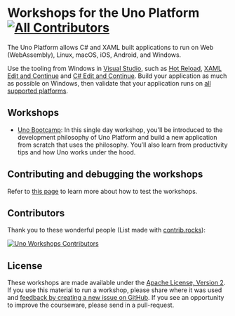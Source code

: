 # Workshops for the Uno Platform [![All Contributors](https://img.shields.io/badge/all_contributors-24-orange.svg?style=flat-square)](#contributors)

The Uno Platform allows C# and XAML built applications to run on Web (WebAssembly), Linux, macOS, iOS, Android, and Windows.

Use the  tooling from Windows in [Visual Studio](https://www.visualstudio.com/), such as [Hot Reload](https://platform.uno/docs/articles/features/working-with-xaml-hot-reload.html#:~:text=The%20Uno%20Platform%20Hot%20Reload,the%20inner%20developer%20loop%20faster), [XAML Edit and Continue](https://blogs.msdn.microsoft.com/visualstudio/2016/04/06/ui-development-made-easier-with-xaml-edit-continue/) and [C# Edit and Continue](https://docs.microsoft.com/en-us/visualstudio/debugger/how-to-use-edit-and-continue-csharp). Build your application as much as possible on Windows, then validate that your application runs on [all supported platforms](https://platform.uno/docs/articles/getting-started/requirements.html). 

## Workshops

- [Uno Bootcamp](uno-bootcamp): In this single day workshop, you'll be introduced to the development philosophy of Uno Platform and build a new application from scratch that uses the philosophy. You’ll also learn from productivity tips and how Uno works under the hood.

## Contributing and debugging the workshops

Refer to [this page](test-docs.md) to learn more about how to test the workshops.

## Contributors
Thank you to these wonderful people (List made with [contrib.rocks](https://contrib.rocks)):

[![Uno Workshops Contributors](https://contrib.rocks/image?repo=unoplatform/workshops)](https://github.com/unoplatform/workshops/graphs/contributors)

## License 

These workshops are made available under the [Apache License, Version 2][license]. If you use this material to run a workshop, please share where it was used and [feedback by creating a new issue on GitHub][share-feedback]. If you see an opportunity to improve the courseware, please send in a pull-request.

<!-- in-line links -->
[uno-platform]: https://platform.uno/

[license]: ../LICENSE
[share-feedback]: https://github.com/unoplatform/workshops/issues/new?labels=feedback%2C+untriaged&template=feedback.md
